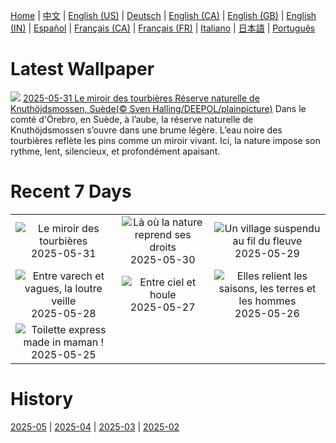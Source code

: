 [Home](../README.md) | [中文](zh-CN.md) | [English (US)](en-US.md) | [Deutsch](de-DE.md) | [English (CA)](en-CA.md) | [English (GB)](en-GB.md) | [English (IN)](en-IN.md) | [Español](es-ES.md) | [Français (CA)](fr-CA.md) | [Français (FR)](fr-FR.md) | [Italiano](it-IT.md) | [日本語](ja-JP.md) | [Português](pt-BR.md)

# Latest Wallpaper
![](https://www.bing.com/th?id=OHR.SwedenReserve_FR-FR4947459912_UHD.jpg)
[2025-05-31 Le miroir des tourbières Réserve naturelle de Knuthöjdsmossen, Suède(© Sven Halling/DEEPOL/plainpicture)](https://www.bing.com/th?id=OHR.SwedenReserve_FR-FR4947459912_UHD.jpg)
Dans le comté d'Örebro, en Suède, à l’aube, la réserve naturelle de Knuthöjdsmossen s’ouvre dans une brume légère. L’eau noire des tourbières reflète les pins comme un miroir vivant. Ici, la nature impose son rythme, lent, silencieux, et profondément apaisant.

# Recent 7 Days
|  |  |  |
|:---:|:---:|:---:|
| ![](https://www.bing.com/th?id=OHR.SwedenReserve_FR-FR4947459912_400x240.jpg "Le miroir des tourbières") 2025-05-31 | ![](https://www.bing.com/th?id=OHR.LittlePigeonRiver_FR-FR4616803123_400x240.jpg "Là où la nature reprend ses droits") 2025-05-30 | ![](https://www.bing.com/th?id=OHR.MiravetSpain_FR-FR8451258933_400x240.jpg "Un village suspendu au fil du fleuve") 2025-05-29 |
| ![](https://www.bing.com/th?id=OHR.KelpOtter_FR-FR8247286249_400x240.jpg "Entre varech et vagues, la loutre veille") 2025-05-28 | ![](https://www.bing.com/th?id=OHR.MonaValePool_FR-FR8065557035_400x240.jpg "Entre ciel et houle") 2025-05-27 | ![](https://www.bing.com/th?id=OHR.StorksMeadow_FR-FR7891953780_400x240.jpg "Elles relient les saisons, les terres et les hommes") 2025-05-26 |
| ![](https://www.bing.com/th?id=OHR.LeopardMother_FR-FR7857818680_400x240.jpg "Toilette express made in maman !") 2025-05-25 |  |  |

# History
[2025-05](../archives/wallpaper/fr-FR/w_2025_05.md) | [2025-04](../archives/wallpaper/fr-FR/w_2025_04.md) | [2025-03](../archives/wallpaper/fr-FR/w_2025_03.md) | [2025-02](../archives/wallpaper/fr-FR/w_2025_02.md)
